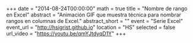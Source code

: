 +++
date = "2014-08-24T00:00:00"
math = true
title = "Nombre de rango en Excel"
abstract = "Animación GIF que muestra técnica para nombrar rangos en columnas de Excel."
abstract_short = ""
event = "Serie Excel"
event_url = "http://hsigrist.github.io"
location = "HS"
selected = false
url_video = "https://youtu.be/qmYJtdyqD1Y"
+++
